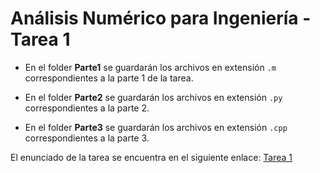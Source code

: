 # Análisis Numérico para Ingeniería - Tarea 1

- En el folder **Parte1** se guardarán los archivos en extensión `.m` correspondientes a la parte 1 de la tarea.

- En el folder **Parte2** se guardarán los archivos en extensión `.py` correspondientes a la parte 2.

- En el folder **Parte3** se guardarán los archivos en extensión `.cpp` correspondientes a la parte 3.


El enunciado de la tarea se encuentra en el siguiente enlace: [Tarea 1](https://tecnube1-my.sharepoint.com/personal/jusoto_itcr_ac_cr/_layouts/15/onedrive.aspx?id=%2Fpersonal%2Fjusoto%5Fitcr%5Fac%5Fcr%2FDocuments%2FTEC%2F2022%20%2D%20S1%2FANPI%2FTareas%2FTarea%201)
